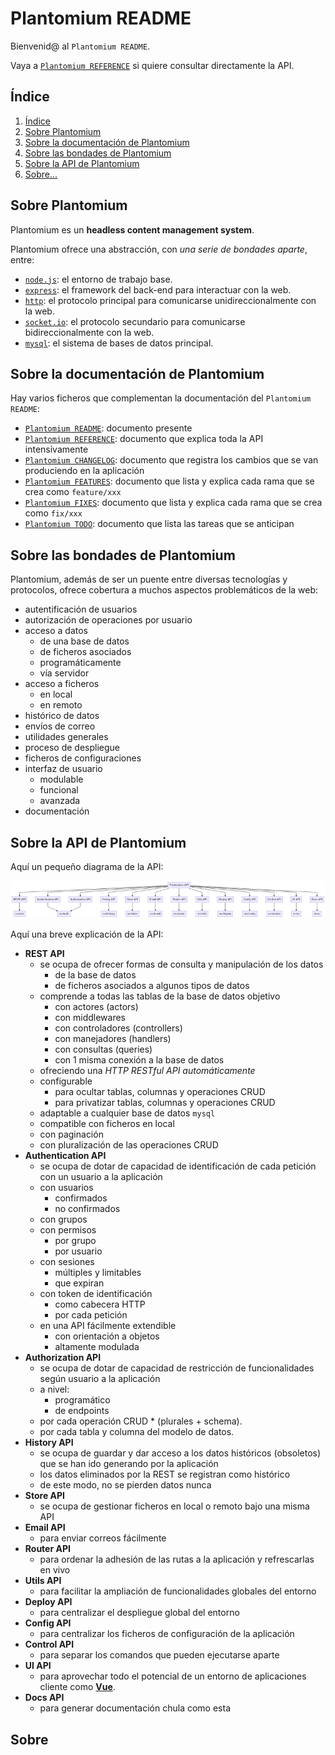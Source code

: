 # Plantomium README

Bienvenid@ al `Plantomium README`.

Vaya a [`Plantomium REFERENCE`](./REFERENCE.md) si quiere consultar directamente la API.

## Índice

1. [Índice](#indice)
2. [Sobre Plantomium](#sobre-plantomium)
3. [Sobre la documentación de Plantomium](#sobre-la-documentacion-de-plantomium)
4. [Sobre las bondades de Plantomium](#sobre-las-bondades-de-plantomium)
5. [Sobre la API de Plantomium](#sobre-la-api-de-plantomium)
6. [Sobre...](#sobre)

## Sobre Plantomium

Plantomium es un **headless content management system**.

Plantomium ofrece una abstracción, con *una serie de bondades aparte*, entre:

  - [`node.js`](#): el entorno de trabajo base.
  - [`express`](#): el framework del back-end para interactuar con la web.
  - [`http`](#): el protocolo principal para comunicarse unidireccionalmente con la web.
  - [`socket.io`](#): el protocolo secundario para comunicarse bidireccionalmente con la web.
  - [`mysql`](#): el sistema de bases de datos principal.

## Sobre la documentación de Plantomium

Hay varios ficheros que complementan la documentación del `Plantomium README`:

  - [`Plantomium README`](./README.md): documento presente
  - [`Plantomium REFERENCE`](./REFERENCE.md): documento que explica toda la API intensivamente
  - [`Plantomium CHANGELOG`](./CHANGELOG.md): documento que registra los cambios que se van produciendo en la aplicación
  - [`Plantomium FEATURES`](./FEATURES.md): documento que lista y explica cada rama que se crea como `feature/xxx`
  - [`Plantomium FIXES`](./FIXES.md): documento que lista y explica cada rama que se crea como `fix/xxx`
  - [`Plantomium TODO`](./TODO.md): documento que lista las tareas que se anticipan

## Sobre las bondades de Plantomium

Plantomium, además de ser un puente entre diversas tecnologías y protocolos, ofrece cobertura a muchos aspectos problemáticos de la web:

  - autentificación de usuarios
  - autorización de operaciones por usuario
  - acceso a datos
    - de una base de datos
    - de ficheros asociados
    - programáticamente
    - vía servidor
  - acceso a ficheros
    - en local
    - en remoto
  - histórico de datos
  - envíos de correo
  - utilidades generales
  - proceso de despliegue
  - ficheros de configuraciones
  - interfaz de usuario
    - modulable
    - funcional
    - avanzada
  - documentación

## Sobre la API de Plantomium

Aquí un pequeño diagrama de la API:

![Diagrama de la API](./docs/apis.png)

Aquí una breve explicación de la API:

  - **REST API**
    - se ocupa de ofrecer formas de consulta y manipulación de los datos
      - de la base de datos
      - de ficheros asociados a algunos tipos de datos
    - comprende a todas las tablas de la base de datos objetivo
      - con actores (actors)
      - con middlewares
      - con controladores (controllers)
      - con manejadores (handlers)
      - con consultas (queries)
      - con 1 misma conexión a la base de datos
    - ofreciendo una *HTTP RESTful API automáticamente*
    - configurable
      - para ocultar tablas, columnas y operaciones CRUD
      - para privatizar tablas, columnas y operaciones CRUD
    - adaptable a cualquier base de datos `mysql`
    - compatible con ficheros en local
    - con paginación
    - con pluralización de las operaciones CRUD
  - **Authentication API**
    - se ocupa de dotar de capacidad de identificación de cada petición con un usuario a la aplicación
    - con usuarios
      - confirmados
      - no confirmados
    - con grupos
    - con permisos
      - por grupo
      - por usuario
    - con sesiones
      - múltiples y limitables
      - que expiran
    - con token de identificación
      - como cabecera HTTP
      - por cada petición
    - en una API fácilmente extendible
      - con orientación a objetos
      - altamente modulada
  - **Authorization API**
    - se ocupa de dotar de capacidad de restricción de funcionalidades según usuario a la aplicación
    - a nivel:
      - programático
      - de endpoints
    - por cada operación CRUD * (plurales + schema).
    - por cada tabla y columna del modelo de datos.
  - **History API**
    - se ocupa de guardar y dar acceso a los datos históricos (obsoletos) que se han ido generando por la aplicación
    - los datos eliminados por la REST se registran como histórico
    - de este modo, no se pierden datos nunca
  - **Store API**
    - se ocupa de gestionar ficheros en local o remoto bajo una misma API
  - **Email API**
    - para enviar correos fácilmente
  - **Router API**
    - para ordenar la adhesión de las rutas a la aplicación y refrescarlas en vivo
  - **Utils API**
    - para facilitar la ampliación de funcionalidades globales del entorno
  - **Deploy API**
    - para centralizar el despliegue global del entorno
  - **Config API**
    - para centralizar los ficheros de configuración de la aplicación
  - **Control API**
    - para separar los comandos que pueden ejecutarse aparte
  - **UI API**
    - para aprovechar todo el potencial de un entorno de aplicaciones cliente como [**Vue**](#).
  - **Docs API**
    - para generar documentación chula como esta

## Sobre